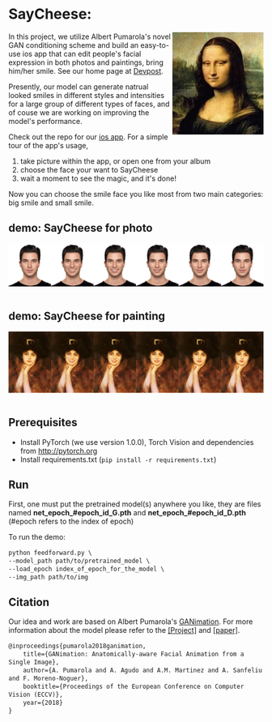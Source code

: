 # SayCheese: 

<img src='./results/gif/Mona_Lisa.gif' align="right" width=180>

In this project, we utilize Albert Pumarola's novel GAN conditioning scheme and build an easy-to-use ios app that can edit people's facial expression in both photos and paintings, bring him/her smile. See our home page at [Devpost](https://devpost.com/software/saycheese).

Presently, our model can generate natrual looked smiles in different styles and intensities for a large group of different types of faces, and of couse we are working on improving the model's performance.

Check out the repo for our [ios app](https://github.com/JinchengKim/Cruzhacks_iOS). For a simple tour of the app's usage, 
1. take picture within the app, or open one from your album
2. choose the face your want to SayCheese
3. wait a moment to see the magic, and it's done!

Now you can choose the smile face you like most from two main categories: big smile and small smile.
<!-- This code was made public to share our research for the benefit of the scientific community. Do NOT use it for immoral purposes.
 -->

## demo: SayCheese for photo

<img src='./results/show/11.jpg' align="left" hight=800>

&nbsp;

## demo: SayCheese for painting

<img src='./results/show/1.jpg' align="left" hight=800>

&nbsp;

## Prerequisites
- Install PyTorch (we use version 1.0.0), Torch Vision and dependencies from http://pytorch.org
- Install requirements.txt (```pip install -r requirements.txt```)

## Run

First, one must put the pretrained model(s) anywhere you like, they are files named **net_epoch_#epoch_id_G.pth** and **net_epoch_#epoch_id_D.pth** (#epoch refers to the index of epoch)

To run the demo:
```
python feedforward.py \
--model_path path/to/pretrained_model \
--load_epoch index_of_epoch_for_the_model \
--img_path path/to/img
```

## Citation
Our idea and work are based on Albert Pumarola's [GANimation](http://www.albertpumarola.com/research/GANimation/index.html). For more information about the model please refer to the [[Project]](http://www.albertpumarola.com/research/GANimation/index.html) and [[paper]](https://arxiv.org/abs/1807.09251).
```
@inproceedings{pumarola2018ganimation,
    title={GANimation: Anatomically-aware Facial Animation from a Single Image},
    author={A. Pumarola and A. Agudo and A.M. Martinez and A. Sanfeliu and F. Moreno-Noguer},
    booktitle={Proceedings of the European Conference on Computer Vision (ECCV)},
    year={2018}
}
```
